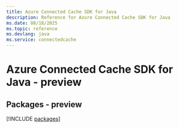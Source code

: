 ```yaml
---
title: Azure Connected Cache SDK for Java
description: Reference for Azure Connected Cache SDK for Java
ms.date: 08/18/2025
ms.topic: reference
ms.devlang: java
ms.service: connectedcache
---
```

# Azure Connected Cache SDK for Java - preview
## Packages - preview
[!INCLUDE [packages](connected-cache-index.md)]